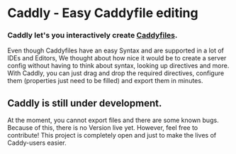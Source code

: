 # Caddly - Easy Caddyfile editing
### Caddly let's you interactively create [Caddyfiles](https://caddyserver.com/tutorial/caddyfile).

Even though Caddyfiles have an easy Syntax and are supported in a lot of IDEs and Editors, We thought about how nice it would be to create a server config without having to think about syntax, looking up directives and more.
With Caddly, you can just drag and drop the required directives, configure them (properties just need to be filled) and export them in minutes.

## Caddly is still under development.
At the moment, you cannot export files and there are some known bugs. Because of this, there is no Version live yet. However, feel free to contribute! This project is completely open and just to make the lives of Caddy-users easier.
